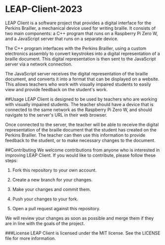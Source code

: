 # LEAP-Client-2023
LEAP Client is a software project that provides a digital interface for the Perkins Brailler, a mechanical device used for writing braille. It consists of two main components: a C++ program that runs on a Raspberry Pi Zero W, and a JavaScript server that runs on a separate device.

The C++ program interfaces with the Perkins Brailler, using a custom electronics assembly to convert keystrokes into a digital representation of a braille document. This digital representation is then sent to the JavaScript server via a network connection.

The JavaScript server receives the digital representation of the braille document, and converts it into a format that can be displayed on a website. This allows teachers who work with visually impaired students to easily view and provide feedback on the student's work.

##Usage
LEAP Client is designed to be used by teachers who are working with visually impaired students. The teacher should have a device that is connected to the same network as the Raspberry Pi Zero W, and should navigate to the server's URL in their web browser.

Once connected to the server, the teacher will be able to receive the digital representation of the braille document that the student has created on the Perkins Brailler. The teacher can then use this information to provide feedback to the student, or to make necessary changes to the document.

##Contributing
We welcome contributions from anyone who is interested in improving LEAP Client. If you would like to contribute, please follow these steps:

1. Fork this repository to your own account.

2. Create a new branch for your changes.

3. Make your changes and commit them.

4. Push your changes to your fork.

5. Open a pull request against this repository.

We will review your changes as soon as possible and merge them if they are in line with the goals of the project.

###License
LEAP Client is licensed under the MIT license. See the LICENSE file for more information.
